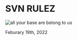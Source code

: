 # SVN RULEZ

![all your base are belong to us](https://cdn.vox-cdn.com/thumbor/LkWqXsl11wI-1gU9OnoflNoWDVI=/1400x1050/filters:format(jpeg)/cdn.vox-cdn.com/uploads/chorus_asset/file/22309695/all_your_base_are_belong_to_us.jpg)

Feburary 19th, 2022
